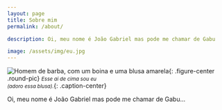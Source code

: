 ```yaml
---
layout: page
title: Sobre mim
permalink: /about/

description: Oi, meu nome é João Gabriel mas pode me chamar de Gabu

image: /assets/img/eu.jpg
---
```


![Homem de barba, com um boina e uma blusa amarela]({{page.image}}){: .figure-center .round-pic}
*<small>Esse ai de cima sou eu<br>(adoro essa blusa).</small>*{: .caption-center}

Oi, meu nome é João Gabriel mas pode me chamar de Gabu...